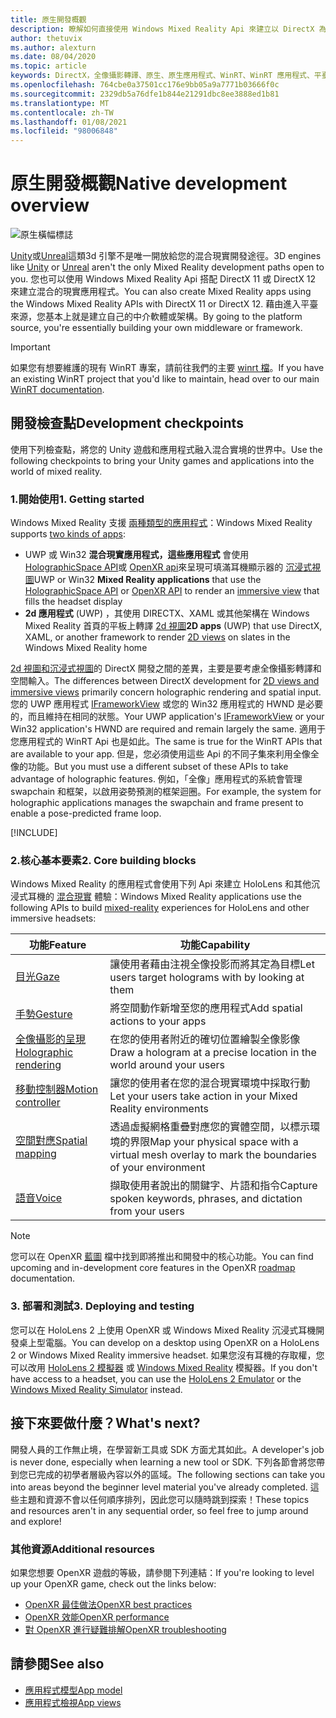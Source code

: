 ```yaml
---
title: 原生開發概觀
description: 瞭解如何直接使用 Windows Mixed Reality Api 來建立以 DirectX 為基礎的混合現實引擎。
author: thetuvix
ms.author: alexturn
ms.date: 08/04/2020
ms.topic: article
keywords: DirectX，全像攝影轉譯、原生、原生應用程式、WinRT、WinRT 應用程式、平臺 Api、自訂引擎、中介軟體、混合現實耳機、windows mixed reality 耳機、虛擬實境耳機
ms.openlocfilehash: 764cbe0a37501cc176e9bb05a9a7771b03666f0c
ms.sourcegitcommit: 2329db5a76dfe1b844e21291dbc8ee3888ed1b81
ms.translationtype: MT
ms.contentlocale: zh-TW
ms.lasthandoff: 01/08/2021
ms.locfileid: "98006848"
---
```

# <a name="native-development-overview"></a><span data-ttu-id="84890-104">原生開發概觀</span><span class="sxs-lookup"><span data-stu-id="84890-104">Native development overview</span></span>

![原生橫幅標誌](../images/native_logo_banner.png)

<span data-ttu-id="84890-106">[Unity](../unity/unity-development-overview.md)或[Unreal](../unreal/unreal-development-overview.md)這類3d 引擎不是唯一開放給您的混合現實開發途徑。</span><span class="sxs-lookup"><span data-stu-id="84890-106">3D engines like [Unity](../unity/unity-development-overview.md) or [Unreal](../unreal/unreal-development-overview.md) aren't the only Mixed Reality development paths open to you.</span></span> <span data-ttu-id="84890-107">您也可以使用 Windows Mixed Reality Api 搭配 DirectX 11 或 DirectX 12 來建立混合的現實應用程式。</span><span class="sxs-lookup"><span data-stu-id="84890-107">You can also create Mixed Reality apps using the Windows Mixed Reality APIs with DirectX 11 or DirectX 12.</span></span> <span data-ttu-id="84890-108">藉由進入平臺來源，您基本上就是建立自己的中介軟體或架構。</span><span class="sxs-lookup"><span data-stu-id="84890-108">By going to the platform source, you're essentially building your own middleware or framework.</span></span> 

> [!IMPORTANT]
> <span data-ttu-id="84890-109">如果您有想要維護的現有 WinRT 專案，請前往我們的主要 [winrt 檔](creating-a-holographic-directx-project.md)。</span><span class="sxs-lookup"><span data-stu-id="84890-109">If you have an existing WinRT project that you'd like to maintain, head over to our main [WinRT documentation](creating-a-holographic-directx-project.md).</span></span> 

## <a name="development-checkpoints"></a><span data-ttu-id="84890-110">開發檢查點</span><span class="sxs-lookup"><span data-stu-id="84890-110">Development checkpoints</span></span>

<span data-ttu-id="84890-111">使用下列檢查點，將您的 Unity 遊戲和應用程式融入混合實境的世界中。</span><span class="sxs-lookup"><span data-stu-id="84890-111">Use the following checkpoints to bring your Unity games and applications into the world of mixed reality.</span></span>

### <a name="1-getting-started"></a><span data-ttu-id="84890-112">1.開始使用</span><span class="sxs-lookup"><span data-stu-id="84890-112">1. Getting started</span></span>

<span data-ttu-id="84890-113">Windows Mixed Reality 支援 [兩種類型的應用程式](../../design/app-views.md)：</span><span class="sxs-lookup"><span data-stu-id="84890-113">Windows Mixed Reality supports [two kinds of apps](../../design/app-views.md):</span></span>
* <span data-ttu-id="84890-114">UWP 或 Win32 **混合現實應用程式，這些應用程式** 會使用 [HolographicSpace API](getting-a-holographicspace.md)或 [OpenXR api](openxr.md)來呈現可填滿耳機顯示器的 [沉浸式視圖](../../design/app-views.md)</span><span class="sxs-lookup"><span data-stu-id="84890-114">UWP or Win32 **Mixed Reality applications** that use the [HolographicSpace API](getting-a-holographicspace.md) or [OpenXR API](openxr.md) to render an [immersive view](../../design/app-views.md) that fills the headset display</span></span>
* <span data-ttu-id="84890-115">**2d 應用程式** (UWP) ，其使用 DIRECTX、XAML 或其他架構在 Windows Mixed Reality 首頁的平板上轉譯 [2d 視圖](../../design/app-views.md#2d-views)</span><span class="sxs-lookup"><span data-stu-id="84890-115">**2D apps** (UWP) that use DirectX, XAML, or another framework to render [2D views](../../design/app-views.md#2d-views) on slates in the Windows Mixed Reality home</span></span>

<span data-ttu-id="84890-116">[2d 視圖和沉浸式視圖](../../design/app-views.md)的 DirectX 開發之間的差異，主要是要考慮全像攝影轉譯和空間輸入。</span><span class="sxs-lookup"><span data-stu-id="84890-116">The differences between DirectX development for [2D views and immersive views](../../design/app-views.md) primarily concern holographic rendering and spatial input.</span></span> <span data-ttu-id="84890-117">您的 UWP 應用程式 [IFrameworkView](https://msdn.microsoft.com/library/windows/apps/windows.applicationmodel.core.iframeworkview.aspx) 或您的 Win32 應用程式的 HWND 是必要的，而且維持在相同的狀態。</span><span class="sxs-lookup"><span data-stu-id="84890-117">Your UWP application's [IFrameworkView](https://msdn.microsoft.com/library/windows/apps/windows.applicationmodel.core.iframeworkview.aspx) or your Win32 application's HWND are required and remain largely the same.</span></span> <span data-ttu-id="84890-118">適用于您應用程式的 WinRT Api 也是如此。</span><span class="sxs-lookup"><span data-stu-id="84890-118">The same is true for the WinRT APIs that are available to your app.</span></span> <span data-ttu-id="84890-119">但是，您必須使用這些 Api 的不同子集來利用全像全像的功能。</span><span class="sxs-lookup"><span data-stu-id="84890-119">But you must use a different subset of these APIs to take advantage of holographic features.</span></span> <span data-ttu-id="84890-120">例如，「全像」應用程式的系統會管理 swapchain 和框架，以啟用姿勢預測的框架迴圈。</span><span class="sxs-lookup"><span data-stu-id="84890-120">For example, the system for holographic applications manages the swapchain and frame present to enable a pose-predicted frame loop.</span></span>

[!INCLUDE[](../includes/native-getting-started.md)]

### <a name="2-core-building-blocks"></a><span data-ttu-id="84890-121">2.核心基本要素</span><span class="sxs-lookup"><span data-stu-id="84890-121">2. Core building blocks</span></span>

<span data-ttu-id="84890-122">Windows Mixed Reality 的應用程式會使用下列 Api 來建立 HoloLens 和其他沉浸式耳機的 [混合現實](../../discover/mixed-reality.md) 體驗：</span><span class="sxs-lookup"><span data-stu-id="84890-122">Windows Mixed Reality applications use the following APIs to build [mixed-reality](../../discover/mixed-reality.md) experiences for HoloLens and other immersive headsets:</span></span>

|  <span data-ttu-id="84890-123">功能</span><span class="sxs-lookup"><span data-stu-id="84890-123">Feature</span></span>  |  <span data-ttu-id="84890-124">功能</span><span class="sxs-lookup"><span data-stu-id="84890-124">Capability</span></span>  |
| --- | --- |
| [<span data-ttu-id="84890-125">目光</span><span class="sxs-lookup"><span data-stu-id="84890-125">Gaze</span></span>](../../design/gaze-and-commit.md) | <span data-ttu-id="84890-126">讓使用者藉由注視全像投影而將其定為目標</span><span class="sxs-lookup"><span data-stu-id="84890-126">Let users target holograms with by looking at them</span></span> |
| [<span data-ttu-id="84890-127">手勢</span><span class="sxs-lookup"><span data-stu-id="84890-127">Gesture</span></span>](../../design/gaze-and-commit.md#composite-gestures) | <span data-ttu-id="84890-128">將空間動作新增至您的應用程式</span><span class="sxs-lookup"><span data-stu-id="84890-128">Add spatial actions to your apps</span></span> |
| [<span data-ttu-id="84890-129">全像攝影的呈現</span><span class="sxs-lookup"><span data-stu-id="84890-129">Holographic rendering</span></span>](../platform-capabilities-and-apis/rendering.md) | <span data-ttu-id="84890-130">在您的使用者附近的確切位置繪製全像影像</span><span class="sxs-lookup"><span data-stu-id="84890-130">Draw a hologram at a precise location in the world around your users</span></span> |
| [<span data-ttu-id="84890-131">移動控制器</span><span class="sxs-lookup"><span data-stu-id="84890-131">Motion controller</span></span>](../../design/motion-controllers.md) | <span data-ttu-id="84890-132">讓您的使用者在您的混合現實環境中採取行動</span><span class="sxs-lookup"><span data-stu-id="84890-132">Let your users take action in your Mixed Reality environments</span></span> |
| [<span data-ttu-id="84890-133">空間對應</span><span class="sxs-lookup"><span data-stu-id="84890-133">Spatial mapping</span></span>](../../design/spatial-mapping.md) | <span data-ttu-id="84890-134">透過虛擬網格重疊對應您的實體空間，以標示環境的界限</span><span class="sxs-lookup"><span data-stu-id="84890-134">Map your physical space with a virtual mesh overlay to mark the boundaries of your environment</span></span> |
| [<span data-ttu-id="84890-135">語音</span><span class="sxs-lookup"><span data-stu-id="84890-135">Voice</span></span>](../../design/voice-input.md) | <span data-ttu-id="84890-136">擷取使用者說出的關鍵字、片語和指令</span><span class="sxs-lookup"><span data-stu-id="84890-136">Capture spoken keywords, phrases, and dictation from your users</span></span> |
 
> [!NOTE]
> <span data-ttu-id="84890-137">您可以在 OpenXR [藍圖](openxr.md#roadmap) 檔中找到即將推出和開發中的核心功能。</span><span class="sxs-lookup"><span data-stu-id="84890-137">You can find upcoming and in-development core features in the OpenXR [roadmap](openxr.md#roadmap) documentation.</span></span>

### <a name="3-deploying-and-testing"></a><span data-ttu-id="84890-138">3. 部署和測試</span><span class="sxs-lookup"><span data-stu-id="84890-138">3. Deploying and testing</span></span>

<span data-ttu-id="84890-139">您可以在 HoloLens 2 上使用 OpenXR 或 Windows Mixed Reality 沉浸式耳機開發桌上型電腦。</span><span class="sxs-lookup"><span data-stu-id="84890-139">You can develop on a desktop using OpenXR on a HoloLens 2 or Windows Mixed Reality immersive headset.</span></span>  <span data-ttu-id="84890-140">如果您沒有耳機的存取權，您可以改用 [HoloLens 2 模擬器](../platform-capabilities-and-apis/using-the-hololens-emulator.md) 或 [Windows Mixed Reality](../platform-capabilities-and-apis/using-the-windows-mixed-reality-simulator.md) 模擬器。</span><span class="sxs-lookup"><span data-stu-id="84890-140">If you don't have access to a headset, you can use the [HoloLens 2 Emulator](../platform-capabilities-and-apis/using-the-hololens-emulator.md) or the [Windows Mixed Reality Simulator](../platform-capabilities-and-apis/using-the-windows-mixed-reality-simulator.md) instead.</span></span>

## <a name="whats-next"></a><span data-ttu-id="84890-141">接下來要做什麼？</span><span class="sxs-lookup"><span data-stu-id="84890-141">What's next?</span></span>

<span data-ttu-id="84890-142">開發人員的工作無止境，在學習新工具或 SDK 方面尤其如此。</span><span class="sxs-lookup"><span data-stu-id="84890-142">A developer's job is never done, especially when learning a new tool or SDK.</span></span> <span data-ttu-id="84890-143">下列各節會將您帶到您已完成的初學者層級內容以外的區域。</span><span class="sxs-lookup"><span data-stu-id="84890-143">The following sections can take you into areas beyond the beginner level material you've already completed.</span></span> <span data-ttu-id="84890-144">這些主題和資源不會以任何順序排列，因此您可以隨時跳到探索！</span><span class="sxs-lookup"><span data-stu-id="84890-144">These topics and resources aren't in any sequential order, so feel free to jump around and explore!</span></span>

### <a name="additional-resources"></a><span data-ttu-id="84890-145">其他資源</span><span class="sxs-lookup"><span data-stu-id="84890-145">Additional resources</span></span>

<span data-ttu-id="84890-146">如果您想要 OpenXR 遊戲的等級，請參閱下列連結：</span><span class="sxs-lookup"><span data-stu-id="84890-146">If you're looking to level up your OpenXR game, check out the links below:</span></span>

* [<span data-ttu-id="84890-147">OpenXR 最佳做法</span><span class="sxs-lookup"><span data-stu-id="84890-147">OpenXR best practices</span></span>](openxr-best-practices.md)
* [<span data-ttu-id="84890-148">OpenXR 效能</span><span class="sxs-lookup"><span data-stu-id="84890-148">OpenXR performance</span></span>](openxr-performance.md)
* [<span data-ttu-id="84890-149">對 OpenXR 進行疑難排解</span><span class="sxs-lookup"><span data-stu-id="84890-149">OpenXR troubleshooting</span></span>](openxr-troubleshooting.md)

## <a name="see-also"></a><span data-ttu-id="84890-150">請參閱</span><span class="sxs-lookup"><span data-stu-id="84890-150">See also</span></span>
* [<span data-ttu-id="84890-151">應用程式模型</span><span class="sxs-lookup"><span data-stu-id="84890-151">App model</span></span>](../../design/app-model.md)
* [<span data-ttu-id="84890-152">應用程式檢視</span><span class="sxs-lookup"><span data-stu-id="84890-152">App views</span></span>](../../design/app-views.md)
